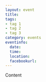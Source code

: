 ```yaml
---
layout: event 
title: 
tags: 
- tag 1
- tag 2
- tag 3
category: events
eventinfo:
  date: 
  time: 
  location: 
  facebookurl:  
---
```


Content
